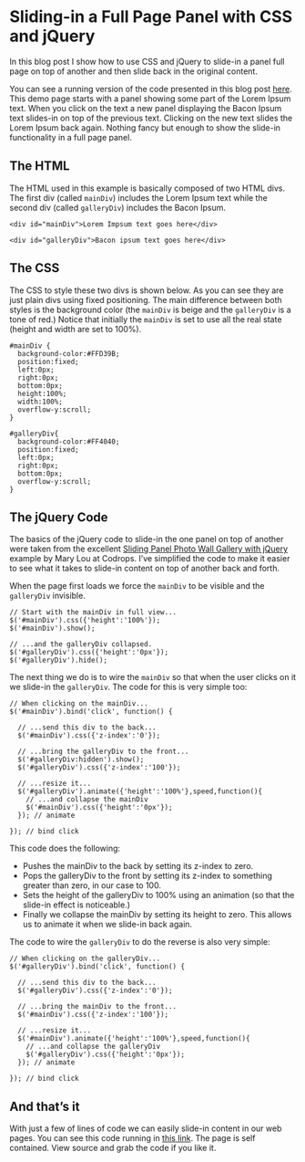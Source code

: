 # Sliding-in a Full Page Panel with CSS and jQuery
In this blog post I show how to use CSS and jQuery to slide-in a panel full page on top of another and then slide back in the original content.

You can see a running version of the code presented in this blog post [here](https://hectorcorrea.com/demos/slide-in-panel-sample.html).  This demo page starts with a panel showing some part of the Lorem Ipsum text. When you click on the text a new panel displaying the Bacon Ipsum text slides-in on top of the previous text.  Clicking on the new text slides the Lorem Ipsum back again. Nothing  fancy but enough to show the slide-in functionality in a full page panel.


## The HTML

The HTML used in this example is basically composed of two HTML divs. The first div (called `mainDiv`) includes the Lorem Ipsum text while the second div (called `galleryDiv`) includes the Bacon Ipsum.

```code
<div id="mainDiv">Lorem Impsum text goes here</div>

<div id="galleryDiv">Bacon ipsum text goes here</div>
```


## The CSS

The CSS to style these two divs is shown below. As you can see they are just plain divs using fixed positioning. The main difference between both styles is the background color (the `mainDiv` is beige and the `galleryDiv` is a tone of red.) Notice that initially the `mainDiv` is set to use all the real state (height and width are set to 100%).

```code
#mainDiv {
  background-color:#FFD39B;
  position:fixed;
  left:0px;                    
  right:0px;
  bottom:0px;
  height:100%;
  width:100%;
  overflow-y:scroll;
}
 
#galleryDiv{
  background-color:#FF4040;
  position:fixed;
  left:0px;
  right:0px;
  bottom:0px;
  overflow-y:scroll; 
}
```

## The jQuery Code

The basics of the jQuery code to slide-in the one panel on top of another were taken from the excellent [Sliding Panel Photo Wall Gallery with jQuery](http://tympanus.net/codrops/2010/05/14/sliding-panel-photo-wall-gallery-with-jquery/) example by Mary Lou at Codrops. I’ve simplified the code to make it easier to see what it takes to slide-in content on top of another back and forth.

When the page first loads we force the `mainDiv` to be visible and the `galleryDiv` invisible.

```code
// Start with the mainDiv in full view...
$('#mainDiv').css({'height':'100%'}); 
$('#mainDiv').show();
    
// ...and the galleryDiv collapsed.
$('#galleryDiv').css({'height':'0px'}); 
$('#galleryDiv').hide();
```

The next thing we do is to wire the `mainDiv` so that when the user clicks on it we slide-in the `galleryDiv`. The code for this is very simple too:

```code
// When clicking on the mainDiv...
$('#mainDiv').bind('click', function() {
      
  // ...send this div to the back...
  $('#mainDiv').css({'z-index':'0'});  
      
  // ...bring the galleryDiv to the front...
  $('#galleryDiv:hidden').show();
  $('#galleryDiv').css({'z-index':'100'});
      
  // ...resize it...
  $('#galleryDiv').animate({'height':'100%'},speed,function(){
    // ...and collapse the mainDiv
    $('#mainDiv').css({'height':'0px'}); 
  }); // animate
                
}); // bind click
```

This code does the following:
* Pushes the mainDiv to the back by setting its z-index to zero.
* Pops the galleryDiv to the front by setting its z-index to something greater than zero, in our case to 100.
* Sets the height of the galleryDiv to 100% using an animation (so that the slide-in effect is noticeable.)
* Finally we collapse the mainDiv by setting its height to zero. This allows us to animate it when we slide-in back again.

The code to wire the `galleryDiv` to do the reverse is also very simple:

```code
// When clicking on the galleryDiv...
$('#galleryDiv').bind('click', function() {
 
  // ...send this div to the back...
  $('#galleryDiv').css({'z-index':'0'});
      
  // ...bring the mainDiv to the front...
  $('#mainDiv').css({'z-index':'100'});
 
  // ...resize it...
  $('#mainDiv').animate({'height':'100%'},speed,function(){
    // ...and collapse the galleryDiv
    $('#galleryDiv').css({'height':'0px'}); 
  }); // animate
 
}); // bind click
```


## And that’s it

With just a few of lines of code we can easily slide-in content in our web pages. You can see this code running in [this link](https://hectorcorrea.com/demos/slide-in-panel-sample.html). The page is self contained. View source and grab the code if you like it.